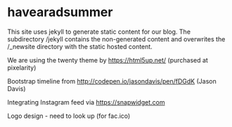 # havearadsummer

This site uses jekyll to generate static content for our blog.  The subdirectory /jekyll contains the non-generated content and overwrites the /_newsite directory with the static hosted content.

We are using the twenty theme by https://html5up.net/ (purchased at pixelarity)

Bootstrap timeline from http://codepen.io/jasondavis/pen/fDGdK (Jason Davis)

Integrating Instagram feed via https://snapwidget.com

Logo design - need to look up (for fac.ico)
